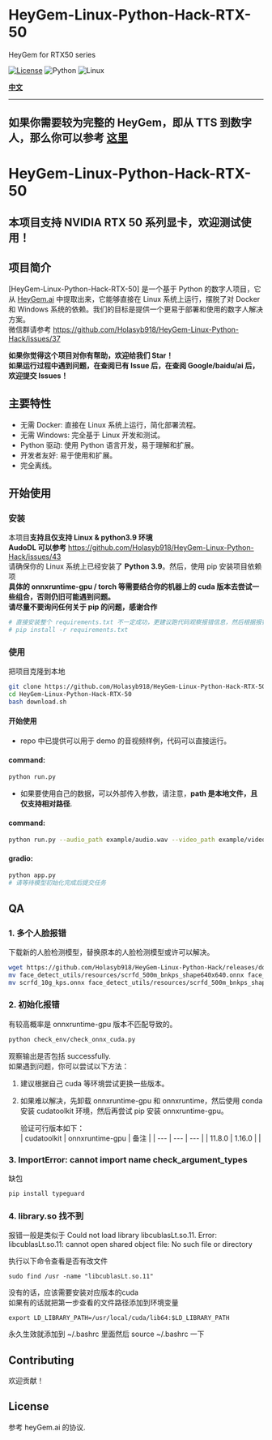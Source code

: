 # HeyGem-Linux-Python-Hack-RTX-50
HeyGem for RTX50 series 


[![License](https://img.shields.io/badge/License-View%20License-blue.svg)](https://github.com/GuijiAI/HeyGem.ai/blob/main/LICENSE)
![Python](https://img.shields.io/badge/Python-3.9-blue.svg)
![Linux](https://img.shields.io/badge/OS-Linux-brightgreen.svg)  

**[中文](#chinese-version)**

---
如果你需要较为完整的 HeyGem，即从 TTS 到数字人，那么你可以参考 [这里](README_tts_f2f.MD)
---

<a name="chinese-version"></a>

# HeyGem-Linux-Python-Hack-RTX-50
## 本项目支持 NVIDIA RTX 50 系列显卡，欢迎测试使用！

## 项目简介

[HeyGem-Linux-Python-Hack-RTX-50] 是一个基于 Python 的数字人项目，它从 [HeyGem.ai](https://github.com/GuijiAI/HeyGem.ai) 中提取出来，它能够直接在 Linux 系统上运行，摆脱了对 Docker 和 Windows 系统的依赖。我们的目标是提供一个更易于部署和使用的数字人解决方案。  
微信群请参考 https://github.com/Holasyb918/HeyGem-Linux-Python-Hack/issues/37  

**如果你觉得这个项目对你有帮助，欢迎给我们 Star！**  
**如果运行过程中遇到问题，在查阅已有 Issue 后，在查阅 Google/baidu/ai 后，欢迎提交 Issues！**

## 主要特性

* 无需 Docker: 直接在 Linux 系统上运行，简化部署流程。
* 无需 Windows: 完全基于 Linux 开发和测试。
* Python 驱动: 使用 Python 语言开发，易于理解和扩展。
* 开发者友好: 易于使用和扩展。
* 完全离线。  

## 开始使用

### 安装
本项目**支持且仅支持 Linux & python3.9 环境**  
**AudoDL 可以参考** https://github.com/Holasyb918/HeyGem-Linux-Python-Hack/issues/43  
请确保你的 Linux 系统上已经安装了 **Python 3.9**。然后，使用 pip 安装项目依赖项   
**具体的 onnxruntime-gpu / torch 等需要结合你的机器上的 cuda 版本去尝试一些组合，否则仍旧可能遇到问题。**  
**请尽量不要询问任何关于 pip 的问题，感谢合作**

```bash
# 直接安装整个 requirements.txt 不一定成功，更建议跑代码观察报错信息，然后根据报错信息结合 requirements 去尝试安装，祝你顺利。
# pip install -r requirements.txt
```

### 使用
把项目克隆到本地
```bash
git clone https://github.com/Holasyb918/HeyGem-Linux-Python-Hack-RTX-50
cd HeyGem-Linux-Python-Hack-RTX-50
bash download.sh
```
#### 开始使用  
* repo 中已提供可以用于 demo 的音视频样例，代码可以直接运行。  
#### command:  
```bash
python run.py 
```  

* 如果要使用自己的数据，可以外部传入参数，请注意，**path 是本地文件，且仅支持相对路径**.  

#### command:  
```bash
python run.py --audio_path example/audio.wav --video_path example/video.mp4
```  
#### gradio:  
```bash
python app.py
# 请等待模型初始化完成后提交任务
```

## QA
### 1. 多个人脸报错  
下载新的人脸检测模型，替换原本的人脸检测模型或许可以解决。
```bash
wget https://github.com/Holasyb918/HeyGem-Linux-Python-Hack/releases/download/ckpts_and_onnx/scrfd_10g_kps.onnx
mv face_detect_utils/resources/scrfd_500m_bnkps_shape640x640.onnx face_detect_utils/resources/scrfd_500m_bnkps_shape640x640.onnx.bak
mv scrfd_10g_kps.onnx face_detect_utils/resources/scrfd_500m_bnkps_shape640x640.onnx
```
### 2. 初始化报错  

有较高概率是 onnxruntime-gpu 版本不匹配导致的。  
```bash
python check_env/check_onnx_cuda.py
```
观察输出是否包括 successfully.  
如果遇到问题，你可以尝试以下方法：
1. 建议根据自己 cuda 等环境尝试更换一些版本。  
2. 如果难以解决，先卸载 onnxruntime-gpu 和 onnxruntime，然后使用 conda 安装 cudatoolkit 环境，然后再尝试 pip 安装 onnxruntime-gpu。    

    验证可行版本如下：  
    | cudatoolkit | onnxruntime-gpu | 备注 |
    | --- | --- | --- |
    | 11.8.0 | 1.16.0 |  |

### 3. ImportError: cannot import name check_argument_types  
缺包
```bash
pip install typeguard
```
  
### 4. library.so 找不到  
报错一般是类似于 Could not load library libcublasLt.so.11. Error: libcublasLt.so.11: cannot open shared object file: No such file or directory  

执行以下命令查看是否有改文件  
```
sudo find /usr -name "libcublasLt.so.11"  
```
没有的话，应该需要安装对应版本的cuda  
如果有的话就把第一步查看的文件路径添加到环境变量  
```
export LD_LIBRARY_PATH=/usr/local/cuda/lib64:$LD_LIBRARY_PATH
```
永久生效就添加到 ~/.bashrc 里面然后 source ~/.bashrc 一下  

## Contributing  
欢迎贡献！

## License
参考 heyGem.ai 的协议.
